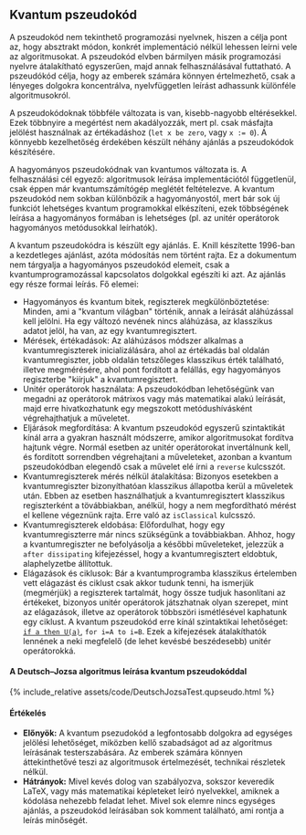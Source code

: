 ## Kvantum pszeudokód

A pszeudokód nem tekinthető programozási nyelvnek, hiszen a célja pont az, hogy absztrakt módon, konkrét implementáció nélkül lehessen leírni vele az algoritmusokat. A pszeudokód elvben bármilyen másik programozási nyelvre átalakítható egyszerűen, majd annak felhasználásával futtatható. A pszeudókód célja, hogy az emberek számára könnyen értelmezhető, csak a lényeges dolgokra koncentrálva, nyelvfüggetlen leírást adhassunk különféle algoritmusokról.

A pszeudokódoknak többféle változata is van, kisebb-nagyobb eltérésekkel. Ezek többnyire a megértést nem akadályozzák, mert pl. csak másfajta jelölést használnak az értékadáshoz (`let x be zero`, vagy `x := 0`). A könnyebb kezelhetőség érdekében készült néhány ajánlás a pszeudokódok készítésére.

A hagyományos pszeudokódnak van kvantumos változata is. A felhasználási cél egyező: algoritmusok leírása implementációtól függetlenül, csak éppen már kvantumszámítógép meglétét feltételezve. A kvantum pszeudokód nem sokban különbözik a hagyományostól, mert bár sok új funkciót lehetséges kvantum programokkal elkészíteni, ezek többségének leírása a hagyományos formában is lehetséges (pl. az unitér operátorok hagyományos metódusokkal leírhatók).

A kvantum pszeudokódra is készült egy ajánlás. E. Knill készítette 1996-ban a kezdetleges ajánlást, azóta módosítás nem történt rajta. Ez a dokumentum nem tárgyalja a hagyományos pszeudokód elemeit, csak a kvantumprogramozással kapcsolatos dolgokkal egészíti ki azt. Az ajánlás egy része formai leírás. Fő elemei:

- Hagyományos és kvantum bitek, regiszterek megkülönböztetése: Minden, ami a "kvantum világban" történik, annak a leírását aláhúzással kell jelölni. Ha egy változó nevének nincs aláhúzása, az klasszikus adatot jelöl, ha van, az egy kvantumregisztert.
- Mérések, értékadások: Az aláhúzásos módszer alkalmas a kvantumregiszterek inicializálására, ahol az értékadás bal oldalán kvantumregiszter, jobb oldalán tetszőleges klasszikus érték található, illetve megmérésére, ahol pont fordított a felállás, egy hagyományos regiszterbe "kiírjuk" a kvantumregisztert.
- Unitér operátorok használata: A pszeudokódban lehetőségünk van megadni az operátorok mátrixos vagy más matematikai alakú leírását, majd erre hivatkozhatunk egy megszokott metódushívásként végrehajthatjuk a műveletet.
- Eljárások megfordítása: A kvantum pszeudokód egyszerű szintaktikát kínál arra a gyakran használt módszerre, amikor algoritmusokat fordítva hajtunk végre. Normál esetben az unitér operátorokat invertálnunk kell, és fordított sorrendben végrehajtani a műveleteket, azonban a kvantum pszeudokódban elegendő csak a művelet elé írni a `reverse` kulcsszót.
- Kvantumregiszterek mérés nélkül átalakítása: Bizonyos esetekben a kvantumregiszter bizonyíthatóan klasszikus állapotba kerül a műveletek után. Ebben az esetben használhatjuk a kvantumregisztert klasszikus regiszterként a tövábbiakban, anélkül, hogy a nem megfordítható mérést el kellene végeznünk rajta. Erre való az `isClassical` kulcsszó.
- Kvantumregiszterek eldobása: Előfordulhat, hogy egy kvantumregiszterre már nincs szükségünk a továbbiakban. Ahhoz, hogy a kvantumregiszter ne befolyásolja a későbbi műveleteket, jelezzük a `after dissipating` kifejezéssel, hogy a kvantumregisztert eldobtuk, alaphelyzetbe állítottuk.
- Elágazások és ciklusok: Bár a kvantumprogramba klasszikus értelemben vett elágazást és ciklust csak akkor tudunk tenni, ha ismerjük (megmérjük) a regiszterek tartalmát, hogy össze tudjuk hasonlítani az értékeket, bizonyos unitér operátorok játszhatnak olyan szerepet, mint az elágazások, illetve az operátorok többszöri ismétlésével kaphatunk egy ciklust. A kvantum pszeudokód erre kínál szintaktikai lehetőséget: <ins>`if a then U(a)`</ins>, `for i=A to i=B`. Ezek a kifejezések átalakíthatók lennének a neki megfelelő (de lehet kevésbé beszédesebb) unitér operátorokká.

#### A Deutsch–Jozsa algoritmus leírása kvantum pszeudokóddal

{% include_relative assets/code/DeutschJozsaTest.qupseudo.html %}

#### Értékelés
- **Előnyök:** A kvantum psezudokód a legfontosabb dolgokra ad egységes jelölési lehetőséget, miközben kellő szabadságot ad az algoritmus leírásának testerszabására. Az emberek számára könnyen áttekinthetővé teszi az algoritmusok értelmezését, technikai részletek nélkül.
- **Hátrányok:** Mivel kevés dolog van szabályozva, sokszor keveredik LaTeX, vagy más matematikai képleteket leíró nyelvekkel, amiknek a kódolása nehezebb feladat lehet. Mivel sok elemre nincs egységes ajánlás, a pszeudokód leírásában sok komment található, ami rontja a leírás minőségét.
